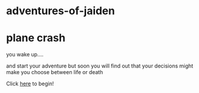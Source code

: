 # adventures-of-jaiden

# plane crash

you wake up....

and start your adventure but soon you will find out that your decisions might make you choose between life or death






Click [here](waking-up/airport-drive/flightontime.md) to begin!



